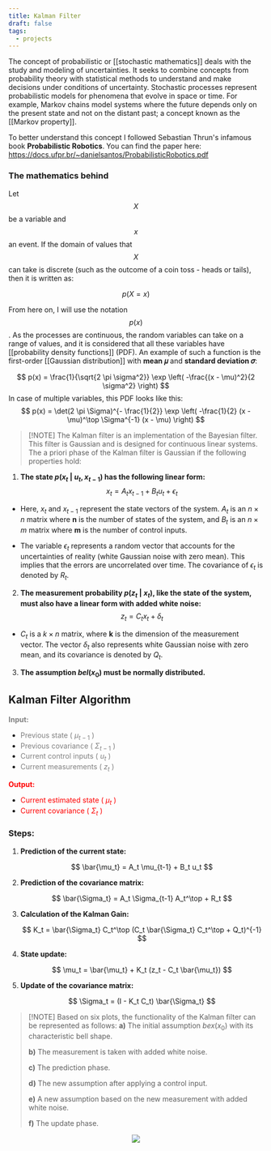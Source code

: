 ```yaml
---
title: Kalman Filter
draft: false
tags:
  - projects
---
```

 
The concept of probabilistic or [[stochastic mathematics]] deals with the study and modeling of uncertainties. It seeks to combine concepts from probability theory with statistical methods to understand and make decisions under conditions of uncertainty. Stochastic processes represent probabilistic models for phenomena that evolve in space or time. For example, Markov chains model systems where the future depends only on the present state and not on the distant past; a concept known as the [[Markov property]].

To better understand this concept I followed Sebastian Thrun's infamous book **Probabilistic Robotics**.
You can find the paper here: https://docs.ufpr.br/~danielsantos/ProbabilisticRobotics.pdf


### The mathematics behind

Let $$X$$ be a variable and $$x$$ an event. If the domain of values that $$X$$ can take is discrete (such as the outcome of a coin toss - heads or tails), then it is written as:

$$
 p(X = x) 
$$

From here on, I will use the notation $$p(x)$$. As the processes are continuous, the random variables can take on a range of values, and it is considered that all these variables have [[probability density functions]] (PDF). An example of such a function is the first-order [[Gaussian distribution]] with **mean 𝜇** and **standard deviation 𝜎**:

$$
p(x) = \frac{1}{\sqrt{2 \pi \sigma^2}} \exp \left( -\frac{(x - \mu)^2}{2 \sigma^2} \right)
$$
In case of multiple variables, this PDF looks like this:
$$
p(x) = \det(2 \pi \Sigma)^{- \frac{1}{2}} \exp \left( -\frac{1}{2} (x - \mu)^\top \Sigma^{-1} (x - \mu) \right)
$$

>[!NOTE] The Kalman filter is an implementation of the Bayesian filter. This filter is Gaussian and is designed for continuous linear systems. The a priori phase of the Kalman filter is Gaussian if the following properties hold:

1. **The state $p(x_t \; | \; u_t,x_{t-1})$ has the following linear form:**
$$
x_t = A_t x_{t-1} + B_t u_t + \epsilon_t
$$
* Here, $x_t$​ and $x_{t-1}$ represent the state vectors of the system. $A_t$​ is an $n \times n$ matrix where **n** is the number of states of the system, and $B_t$ is an $n \times m$ matrix where **m** is the number of control inputs.

* The variable $\epsilon_t$​ represents a random vector that accounts for the uncertainties of reality (white Gaussian noise with zero mean). This implies that the errors are uncorrelated over time. The covariance of $\epsilon_t$​ is denoted by $R_t$.

2. **The measurement probability $p(z_t \; | \; x_t)$, like the state of the system, must also have a linear form with added white noise:**
$$
z_t = C_t x_t + \delta_t
$$
* $C_t$​ is a $k \times n$ matrix, where **k** is the dimension of the measurement vector. The vector $\delta_t$ also represents white Gaussian noise with zero mean, and its covariance is denoted by $Q_t$​.

3. **The assumption $bel(x_0)$ must be normally distributed.**

## Kalman Filter Algorithm

<span style="color:grey">**Input:** </span>

- <span style="color:grey">Previous state \( $\mu_{t-1}$ \) </span>
- <span style="color:grey">Previous covariance \( $\Sigma_{t-1}$ \) </span>
- <span style="color:grey">Current control inputs \( $u_t$ \) </span>
- <span style="color:grey">Current measurements \( $z_t$ \) </span>

<span style="color:red">**Output:** </span>

- <span style="color:red">Current estimated state \( $\mu_t$ \) </span>
- <span style="color:red">Current covariance \( $\Sigma_t$ \) </span>

### Steps:

1. **Prediction of the current state:**

   $$
   \bar{\mu_t} = A_t \mu_{t-1} + B_t u_t
   $$

2. **Prediction of the covariance matrix:**

   $$
   \bar{\Sigma_t} = A_t \Sigma_{t-1} A_t^\top + R_t
   $$

3. **Calculation of the Kalman Gain:**

   $$
   K_t = \bar{\Sigma_t} C_t^\top (C_t \bar{\Sigma_t} C_t^\top + Q_t)^{-1}
   $$

4. **State update:**

   $$
   \mu_t = \bar{\mu_t} + K_t (z_t - C_t \bar{\mu_t})
   $$

5. **Update of the covariance matrix:**

   $$
   \Sigma_t = (I - K_t C_t) \bar{\Sigma_t}
   $$


>[!NOTE] Based on six plots, the functionality of the Kalman filter can be represented as follows:
>**a)** The initial assumption $bex(x_0)$ with its characteristic bell shape.
>
>**b)** The measurement is taken with added white noise. 
>
>**c)** The prediction phase.
>
>**d)** The new assumption after applying a control input.
>
>**e)** A new assumption based on the new measurement with added white noise. 
>
>**f)** The update phase.

<div class="container" style="display: flex; justify-content: center; align-items: center;">
    <img src="../static/bachelors/kalman.png" style="max-width: 100%; height: auto;">
</div>
